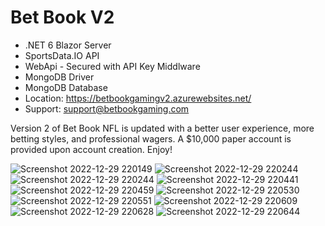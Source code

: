 # Bet Book V2
- .NET 6 Blazor Server
- SportsData.IO API
- WebApi - Secured with API Key Middlware
- MongoDB Driver
- MongoDB Database
- Location: https://betbookgamingv2.azurewebsites.net/
- Support: support@betbookgaming.com

Version 2 of Bet Book NFL is updated with a better user experience, more betting styles, and professional wagers. A $10,000 paper account is provided upon account creation. Enjoy!


![Screenshot 2022-12-29 220149](https://user-images.githubusercontent.com/95720340/210030464-b643c101-189e-40f9-a273-402a8e2e26c6.png)
![Screenshot 2022-12-29 220244](https://user-images.githubusercontent.com/95720340/210030456-c8015ca5-de70-46d4-b227-e377820cb27b.png)
![Screenshot 2022-12-29 220244](https://user-images.githubusercontent.com/95720340/210030456-c8015ca5-de70-46d4-b227-e377820cb27b.png)
![Screenshot 2022-12-29 220441](https://user-images.githubusercontent.com/95720340/210030447-e913b953-ad62-4386-ae15-b932e84ceff3.png)
![Screenshot 2022-12-29 220459](https://user-images.githubusercontent.com/95720340/210030437-61285c5a-d57c-4a86-8ce7-13a6bfa3675a.png)
![Screenshot 2022-12-29 220530](https://user-images.githubusercontent.com/95720340/210030431-943126d3-0aef-4881-806c-9400291bf7c9.png)
![Screenshot 2022-12-29 220551](https://user-images.githubusercontent.com/95720340/210030426-9e92b35d-0a08-4960-9f00-429e7465863a.png)
![Screenshot 2022-12-29 220609](https://user-images.githubusercontent.com/95720340/210030419-d40a6e50-8ee0-46c8-8589-1e17cb68a18a.png)
![Screenshot 2022-12-29 220628](https://user-images.githubusercontent.com/95720340/210030413-3d2e4731-d8b8-4709-b9a1-60d3e07d0b30.png)
![Screenshot 2022-12-29 220644](https://user-images.githubusercontent.com/95720340/210030408-b1a86f21-6dcc-4118-a89d-2871a8488650.png)
